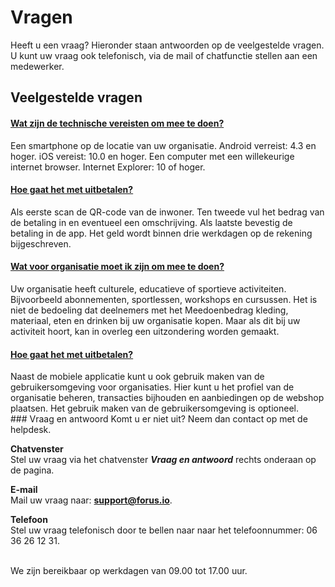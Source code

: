 # Vragen

Heeft u een vraag? Hieronder staan antwoorden op de veelgestelde vragen. U kunt uw vraag ook telefonisch, via de mail of chatfunctie stellen aan een medewerker.

## Veelgestelde vragen

<div class="panel-container">
    <div class="panel-group" id="accordion">
        <div class="panel panel-default">
            <div class="panel-heading">
                <h4 class="panel-title">
                    <a class="accordion-toggle" data-toggle="collapse" data-parent="#accordion" href="#collapseOne">
                    Wat zijn de technische vereisten om mee te doen?
                    </a>
                </h4>
            </div>
        <div id="collapseOne" class="panel-collapse collapse">
            <div class="panel-body">
            Een smartphone op de locatie van uw organisatie. Android verreist: 4.3 en hoger. iOS vereist: 10.0 en hoger. Een computer met een willekeurige internet browser. Internet Explorer: 10 of hoger.
            </div>
        </div>
    </div>
    <div class="panel-group" id="accordion">
        <div class="panel panel-default">
            <div class="panel-heading">
                <h4 class="panel-title">
                    <a class="accordion-toggle" data-toggle="collapse" data-parent="#accordion" href="#collapseTwo">
                    Hoe gaat het met uitbetalen?
                    </a>
                </h4>
            </div>
        <div id="collapseTwo" class="panel-collapse collapse">
            <div class="panel-body">
            Als eerste scan de QR-code van de inwoner. Ten tweede vul het bedrag van de betaling in en eventueel een omschrijving. Als laatste bevestig de betaling in de app. Het geld wordt binnen drie werkdagen op de rekening bijgeschreven.
            </div>
        </div>
    </div>
    <div class="panel-group" id="accordion">
        <div class="panel panel-default">
            <div class="panel-heading">
                <h4 class="panel-title">
                    <a class="accordion-toggle" data-toggle="collapse" data-parent="#accordion" href="#collapseThree">
                    Wat voor organisatie moet ik zijn om mee te doen?
                    </a>
                </h4>
            </div>
        <div id="collapseThree" class="panel-collapse collapse">
            <div class="panel-body">
            Uw organisatie heeft culturele, educatieve of sportieve activiteiten. Bijvoorbeeld abonnementen, sportlessen, workshops en cursussen. Het is niet de bedoeling dat deelnemers met het Meedoenbedrag kleding, materiaal, eten en drinken bij uw organisatie kopen. Maar als dit bij uw activiteit hoort, kan in overleg een uitzondering worden gemaakt.
            </div>
        </div>
    </div>
    <div class="panel-group" id="accordion">
        <div class="panel panel-default">
            <div class="panel-heading">
                <h4 class="panel-title">
                    <a class="accordion-toggle" data-toggle="collapse" data-parent="#accordion" href="#collapseFour">
                    Hoe gaat het met uitbetalen?
                    </a>
                </h4>
            </div>
        <div id="collapseFour" class="panel-collapse collapse">
            <div class="panel-body">
            Naast de mobiele applicatie kunt u ook gebruik maken van de gebruikersomgeving voor organisaties. Hier kunt u het profiel van de organisatie beheren, transacties bijhouden en aanbiedingen op de webshop plaatsen. Het gebruik maken van de gebruikersomgeving is optioneel.
            </div>
        </div>
    </div>
</div>

<div markdown="1" class="faq-footer">
### Vraag en antwoord
Komt u er niet uit? Neem dan contact op met de helpdesk.

**Chatvenster** <br />
Stel uw vraag via het chatvenster **_Vraag en antwoord_** rechts onderaan op de pagina.

**E-mail** <br />
Mail uw vraag naar: **[support@forus.io](mailto:support@forus.io)**.

**Telefoon** <br />
Stel uw vraag telefonisch door te bellen naar naar het telefoonnummer: 06 36 26 12 31.
<br />&nbsp;

We zijn bereikbaar op werkdagen van 09.00 tot 17.00 uur.
</div>
